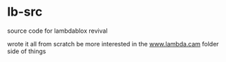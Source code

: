 # lb-src
source code for lambdablox revival 

wrote it all from scratch
be more interested in the www.lambda.cam folder side of things
